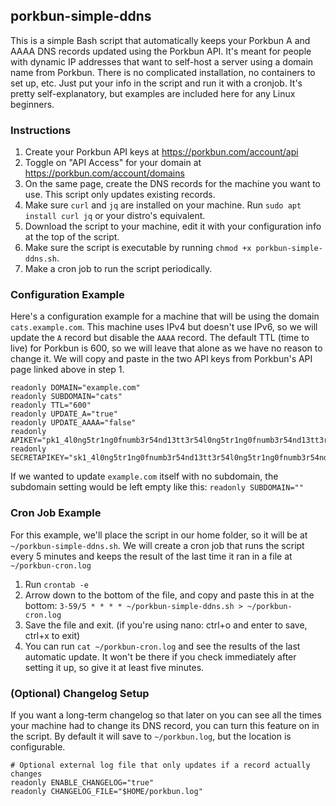 ## porkbun-simple-ddns
This is a simple Bash script that automatically keeps your Porkbun A and AAAA DNS records updated using the Porkbun API.
It's meant for people with dynamic IP addresses that want to self-host a server using a domain name from Porkbun.
There is no complicated installation, no containers to set up, etc. Just put your info in the script and run it with a cronjob.
It's pretty self-explanatory, but examples are included here for any Linux beginners.

### Instructions
1. Create your Porkbun API keys at https://porkbun.com/account/api
2. Toggle on "API Access" for your domain at https://porkbun.com/account/domains
3. On the same page, create the DNS records for the machine you want to use. This script only updates existing records.
4. Make sure `curl` and `jq` are installed on your machine. Run `sudo apt install curl jq` or your distro's equivalent.
5. Download the script to your machine, edit it with your configuration info at the top of the script.
6. Make sure the script is executable by running `chmod +x porkbun-simple-ddns.sh`.
7. Make a cron job to run the script periodically.

### Configuration Example
Here's a configuration example for a machine that will be using the domain `cats.example.com`.
This machine uses IPv4 but doesn't use IPv6, so we will update the `A` record but disable the `AAAA` record.
The default TTL (time to live) for Porkbun is 600, so we will leave that alone as we have no reason to change it.
We will copy and paste in the two API keys from Porkbun's API page linked above in step 1.
```
readonly DOMAIN="example.com"
readonly SUBDOMAIN="cats"
readonly TTL="600"
readonly UPDATE_A="true"
readonly UPDATE_AAAA="false"
readonly APIKEY="pk1_4l0ng5tr1ng0fnumb3r54nd13tt3r54l0ng5tr1ng0fnumb3r54nd13tt3r5"
readonly SECRETAPIKEY="sk1_4l0ng5tr1ng0fnumb3r54nd13tt3r54l0ng5tr1ng0fnumb3r54nd13tt3r5"
```
If we wanted to update `example.com` itself with no subdomain, the subdomain setting would be left empty like this: `readonly SUBDOMAIN=""`

### Cron Job Example
For this example, we'll place the script in our home folder, so it will be at `~/porkbun-simple-ddns.sh`.
We will create a cron job that runs the script every 5 minutes and keeps the result of the last time it ran in a file at `~/porkbun-cron.log`
1. Run `crontab -e`
2. Arrow down to the bottom of the file, and copy and paste this in at the bottom:
`3-59/5 * * * * ~/porkbun-simple-ddns.sh > ~/porkbun-cron.log`
3. Save the file and exit. (if you're using nano: ctrl+o and enter to save, ctrl+x to exit)
4. You can run `cat ~/porkbun-cron.log` and see the results of the last automatic update. It won't be there if you check immediately after setting it up, so give it at least five minutes.

### (Optional) Changelog Setup
If you want a long-term changelog so that later on you can see all the times your machine had to change its DNS record, you can turn this feature on in the script. By default it will save to `~/porkbun.log`, but the location is configurable.
```
# Optional external log file that only updates if a record actually changes
readonly ENABLE_CHANGELOG="true"
readonly CHANGELOG_FILE="$HOME/porkbun.log"
```